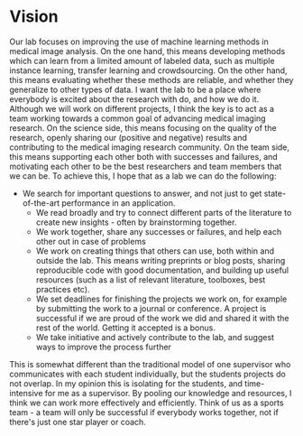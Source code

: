 # Vision

Our lab focuses on improving the use of machine learning methods in medical image analysis. On the one hand, this means developing methods which can learn from a limited amount of labeled data, such as multiple instance learning, transfer learning and crowdsourcing. On the other hand, this means evaluating whether these methods are reliable, and whether they generalize to other types of data. I want the lab to be a place where everybody is excited about the research with do, and how we do it. Although we will work on different projects, I think the key is to act as a team working towards a common goal of advancing medical imaging research. On the science side, this means focusing on the quality of the research, openly sharing our (positive and negative) results and contributing to the medical imaging research community. On the team side, this means supporting each other both with successes and failures, and motivating each other to be the best researchers and team members that we can be. To achieve this, I hope that as a lab we can do the following:
	
  * We search for important questions to answer, and not just to get state-of-the-art performance in an application.   
	* We read broadly and try to connect different parts of the literature to create new insights - often by brainstorming together.
	* We work together, share any successes or failures, and help each other out in case of problems
	* We work on creating things that others can use, both within and outside the lab. This means writing preprints or blog posts, sharing reproducible code with good documentation, and building up useful resources (such as a list of relevant literature, toolboxes, best practices etc).
	* We set deadlines for finishing the projects we work on, for example by submitting the work to a journal or conference. A project is successful if we are proud of the work we did and shared it with the rest of the world. Getting it accepted is a bonus. 
	* We take initiative and actively contribute to the lab, and suggest ways to improve the process further

This is somewhat different than the traditional model of one supervisor who communicates with each student individually, but the students projects do not overlap. In my opinion this is isolating for the students, and time-intensive for me as a supervisor. By pooling our knowledge and resources, I think we can work more effectively and efficiently. Think of us as a sports team - a team will only be successful if everybody works together, not if there's just one star player or coach. 

